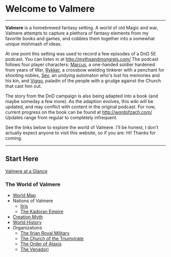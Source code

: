 # Welcome to Valmere

--- 

**Valmere** is a homebrewed fantasy setting. A world of old Magic and war, Valmere attempts to capture a plethora of fantasy elements from my favorite books and games, and cobbles them together into a somewhat unique mishmash of ideas. 

At one point this setting was used to record a few episodes of a DnD 5E podcast. You can listen in at http://mythsandmongrels.com/
The podcast follows four player characters: [Marcus](marcus.md), a one-handed soldier hardened from years of War, [Rykker](rykker.md), a crossbow wielding tinkerer with a penchant for shooting nobles, [Sev](sev.md), an undying automaton who's lost his memories and his kin, and [Viggo](viggo.md), paladin of the people with a grudge against the Church that cast him out.

The story from the DnD campaign is also being adapted into a book (and maybe someday a few more). As the adaption evolves, this wiki will be updated, and may conflict with content in the original podcast. For now, current progress on the book can be found at http://wordofzach.com/ Updates range from regular to completely infrequent.

See the links below to explore the world of Valmere. I'll be honest, I don't actually expect anyone to visit this website, so if you are: Hi! Thanks for coming.

---

## Start Here

[Valmere at a Glance](world_overview.md)

### The World of Valmere
  
* [World Map](world_map.md)
* Nations of Valmere
  * [Ilris](ilris.md)
  * [The Kadoran Empire](kador.md)
* [Creation Myth](creation_myth.md)
* [World History](world_history.md)
* Organizations
  * [The Ilrian Royal Military](the_royal_ilrian_military.md)
  * [The Church of the Triumvirate](the_church_of_the_triumvirate.md)
  * [The Order of Ataxis](the_order_of_ataxis.md)
  * [The Venadori](venadori.md)


